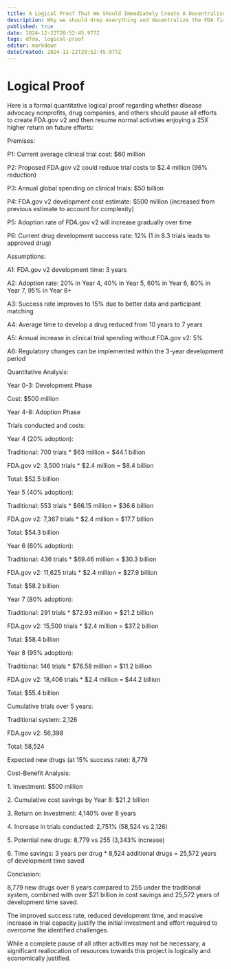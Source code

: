 ```yaml
---
title: A Logical Proof That We Should Immediately Create A Decentralized FDA 
description: Why we should drop everything and decentralize the FDA first
published: true
date: 2024-12-22T20:52:45.977Z
tags: dfda, logical-proof
editor: markdown
dateCreated: 2024-12-22T20:52:45.977Z
---
```


# Logical Proof

Here is a formal quantitative logical proof regarding whether disease advocacy nonprofits, drug companies, and others should pause all efforts to create FDA.gov v2 and then resume normal activities enjoying a 25X higher return on future efforts:

Premises:  

P1: Current average clinical trial cost: $60 million  

P2: Proposed FDA.gov v2 could reduce trial costs to $2.4 million (96% reduction)  

P3: Annual global spending on clinical trials: $50 billion  

P4: FDA.gov v2 development cost estimate: $500 million (increased from previous estimate to account for complexity)  

P5: Adoption rate of FDA.gov v2 will increase gradually over time  

P6: Current drug development success rate: 12% (1 in 8.3 trials leads to approved drug)

Assumptions:  

A1: FDA.gov v2 development time: 3 years  

A2: Adoption rate: 20% in Year 4, 40% in Year 5, 60% in Year 6, 80% in Year 7, 95% in Year 8+  

A3: Success rate improves to 15% due to better data and participant matching  

A4: Average time to develop a drug reduced from 10 years to 7 years  

A5: Annual increase in clinical trial spending without FDA.gov v2: 5%  

A6: Regulatory changes can be implemented within the 3-year development period

Quantitative Analysis:

Year 0-3: Development Phase  

Cost: $500 million

Year 4-8: Adoption Phase  

Trials conducted and costs:

Year 4 (20% adoption):  

Traditional: 700 trials \* $63 million \= $44.1 billion  

FDA.gov v2: 3,500 trials \* $2.4 million \= $8.4 billion  

Total: $52.5 billion

Year 5 (40% adoption):  

Traditional: 553 trials \* $66.15 million \= $36.6 billion  

FDA.gov v2: 7,367 trials \* $2.4 million \= $17.7 billion  

Total: $54.3 billion

Year 6 (60% adoption):  

Traditional: 436 trials \* $69.46 million \= $30.3 billion  

FDA.gov v2: 11,625 trials \* $2.4 million \= $27.9 billion  

Total: $58.2 billion

Year 7 (80% adoption):  

Traditional: 291 trials \* $72.93 million \= $21.2 billion  

FDA.gov v2: 15,500 trials \* $2.4 million \= $37.2 billion  

Total: $58.4 billion

Year 8 (95% adoption):  

Traditional: 146 trials \* $76.58 million \= $11.2 billion  

FDA.gov v2: 18,406 trials \* $2.4 million \= $44.2 billion  

Total: $55.4 billion

Cumulative trials over 5 years:  

Traditional system: 2,126  

FDA.gov v2: 56,398  

Total: 58,524

Expected new drugs (at 15% success rate): 8,779

Cost-Benefit Analysis:  

1\. Investment: $500 million  

2\. Cumulative cost savings by Year 8: $21.2 billion  

3\. Return on Investment: 4,140% over 8 years  

4\. Increase in trials conducted: 2,751% (58,524 vs 2,126)  

5\. Potential new drugs: 8,779 vs 255 (3,343% increase)  

6\. Time savings: 3 years per drug \* 8,524 additional drugs \= 25,572 years of development time saved



Conclusion:

8,779 new drugs over 8 years compared to 255 under the traditional system, combined with over $21 billion in cost savings and 25,572 years of development time saved.

The improved success rate, reduced development time, and massive increase in trial capacity justify the initial investment and effort required to overcome the identified challenges. 

While a complete pause of all other activities may not be necessary, a significant reallocation of resources towards this project is logically and economically justified.  